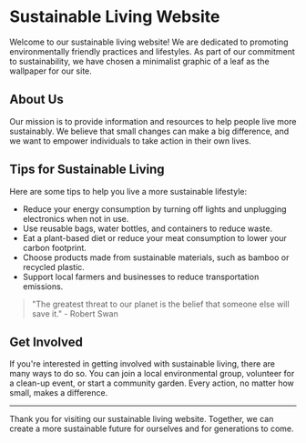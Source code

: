 <!--
Write me markdown content of website with wallpaper:

"A minimalist graphic of a leaf for an environmental or sustainable living website"

The header of the page should not be copy of the text but rather a real content of the website which is using this wallpaper.

- Feel free to use structure like headings, bullets, numbering, blockquotes, paragraphs, horizontal lines, etc.
- You can use formatting like bold or _italic_
- You can include UTF-8 emojis
- Links should be only #hash anchors (and you can refer to the document itself)
- Do not include images
-->

<!--font:The "Open Sans" font would be a great fit for the sustainable living website.-->

# Sustainable Living Website

Welcome to our sustainable living website! We are dedicated to promoting environmentally friendly practices and lifestyles. As part of our commitment to sustainability, we have chosen a minimalist graphic of a leaf as the wallpaper for our site.

## About Us

Our mission is to provide information and resources to help people live more sustainably. We believe that small changes can make a big difference, and we want to empower individuals to take action in their own lives.

## Tips for Sustainable Living

Here are some tips to help you live a more sustainable lifestyle:

- Reduce your energy consumption by turning off lights and unplugging electronics when not in use.
- Use reusable bags, water bottles, and containers to reduce waste.
- Eat a plant-based diet or reduce your meat consumption to lower your carbon footprint.
- Choose products made from sustainable materials, such as bamboo or recycled plastic.
- Support local farmers and businesses to reduce transportation emissions.

> "The greatest threat to our planet is the belief that someone else will save it." - Robert Swan

## Get Involved

If you're interested in getting involved with sustainable living, there are many ways to do so. You can join a local environmental group, volunteer for a clean-up event, or start a community garden. Every action, no matter how small, makes a difference.

---

Thank you for visiting our sustainable living website. Together, we can create a more sustainable future for ourselves and for generations to come.
